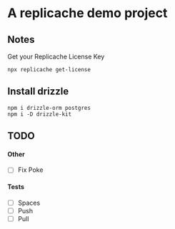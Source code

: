 # A replicache demo project

## Notes

Get your Replicache License Key

```
npx replicache get-license
```

## Install drizzle

```
npm i drizzle-orm postgres
npm i -D drizzle-kit
```

## TODO

#### Other

- [ ] Fix Poke

#### Tests

- [ ] Spaces
- [ ] Push
- [ ] Pull